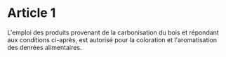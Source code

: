 # Article 1

L'emploi des produits provenant de la carbonisation du bois et répondant aux conditions ci-après, est autorisé pour la coloration et l'aromatisation des denrées alimentaires.
